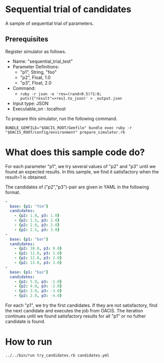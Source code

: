 # Sequential trial of candidates

A sample of sequential trial of parameters.

## Prerequisites

Register simulator as follows.

- Name: "sequential_trial_test"
- Parameter Definitions:
    - "p1", String, "foo"
    - "p2", Float, 1.0
    - "p3", Float, 2.0
- Command:
    - `ruby -r json -e 'res=(rand<0.5)?1:0; puts({"result"=>res}.to_json)' > _output.json`
- Input type: JSON
- Executable_on : localhost

To prepare this simulator, run the following command.

```
BUNDLE_GEMFILE="$OACIS_ROOT/Gemfile" bundle exec ruby -r "$OACIS_ROOT/config/environment" prepare_simulator.rb
```

# What does this sample code do?

For each parameter "p1", we try several values of "p2" and "p3" until we found an expected results.
In this sample, we find it satisfactory when the result=1 is obtained.

The candidates of ("p2","p3")-pair are given in YAML in the following format.

```candidates.yml
-
  base: {p1: "foo"}
  candidates:
    - {p2: 1.0, p3: 1.0}
    - {p2: 1.5, p3: 2.0}
    - {p2: 2.0, p3: 2.0}
    - {p2: 2.5, p3: 3.0}
-
  base: {p1: "bar"}
  candidates:
    - {p2: 10.0, p3: 0.0}
    - {p2: 11.0, p3: 1.0}
    - {p2: 12.0, p3: 2.0}
    - {p2: 13.0, p3: 3.0}
-
  base: {p1: "baz"}
  candidates:
    - {p2: 5.0, p3: -1.0}
    - {p2: 4.0, p3: -2.0}
    - {p2: 3.0, p3: -3.0}
    - {p2: 2.0, p3: -4.0}
```

For each "p1", we try the first candidates. If they are not satisfactory, find the next candidate and executes the job from OACIS.
The iteration continues until we found satisfactory results for all "p1" or no futher candidate is found.

# How to run

```sh
../../bin/run try_candidates.rb candidates.yml
```


